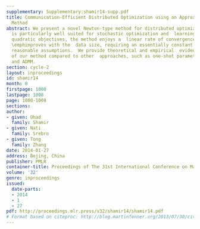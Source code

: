 ```yaml
---
supplementary: Supplementary:shamir14-supp.pdf
title: Communication-Efficient Distributed Optimization using an Approximate Newton-type
  Method
abstract: We present a novel Newton-type method for distributed optimization,  which
  is particularly well suited for stochastic optimization and  learning problems.  For
  quadratic objectives, the method enjoys a  linear rate of convergence which provably
  \emphimproves with the  data size, requiring an essentially constant number of iterations  under
  reasonable assumptions.  We provide theoretical and empirical  evidence of the advantages
  of our method compared to other  approaches, such as one-shot parameter averaging
  and ADMM.
section: cycle-2
layout: inproceedings
id: shamir14
month: 0
firstpage: 1000
lastpage: 1008
page: 1000-1008
sections: 
author:
- given: Ohad
  family: Shamir
- given: Nati
  family: Srebro
- given: Tong
  family: Zhang
date: 2014-01-27
address: Bejing, China
publisher: PMLR
container-title: Proceedings of The 31st International Conference on Machine Learning
volume: '32'
genre: inproceedings
issued:
  date-parts:
  - 2014
  - 1
  - 27
pdf: http://proceedings.mlr.press/v32/shamir14/shamir14.pdf
# Format based on citeproc: http://blog.martinfenner.org/2013/07/30/citeproc-yaml-for-bibliographies/
---
```

